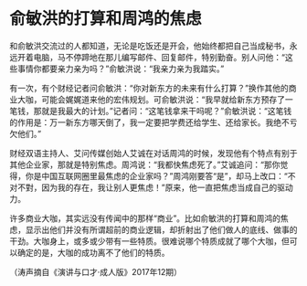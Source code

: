 # 俞敏洪的打算和周鸿的焦虑

和俞敏洪交流过的人都知道，无论是吃饭还是开会，他始终都把自己当成秘书，永远开着电脑，马不停蹄地在那儿编写邮件、回复邮件，特别勤奋。别人问他：“这些事情你都要亲力亲为吗？”俞敏洪说：“我亲力亲为我踏实。” 

有一次，有个财经记者问俞敏洪：“你对新东方的未来有什么打算？”换作其他的商业大咖，可能会娓娓道来他的宏伟规划。可俞敏洪说：“我早就给新东方预存了一笔钱，那就是我最大的计划。”记者问：“这笔钱拿来干吗呢？”俞敏洪说：“这笔钱的作用是：万一新东方哪天倒了，我一定要把学费还给学生、还给家长。我绝不亏欠他们。” 

财经双语主持人、艾问传媒创始人艾诚在对话周鸿的时候，发现他有个特点有别于其他企业家，那就是特别焦虑。周鸿说：“我都快焦虑死了。”艾诚追问：“那你觉得，你是中国互联网圈里最焦虑的企业家吗？”周鸿刚要答“是”，却马上改口：“不对不對，因为我的存在，我让别人更焦虑！”原来，他一直把焦虑当成自己的驱动力。 

许多商业大咖，其实远没有传闻中的那样“商业”。比如俞敏洪的打算和周鸿的焦虑，显示出他们并没有所谓超前的商业逻辑，却折射出了他们做人的底线、做事的干劲。大咖身上，或多或少带有一些特质。很难说哪个特质成就了哪个大咖，但可以确定的是，大咖的成功离不了他们的特质。 

（涛声摘自《演讲与口才·成人版》2017年12期）